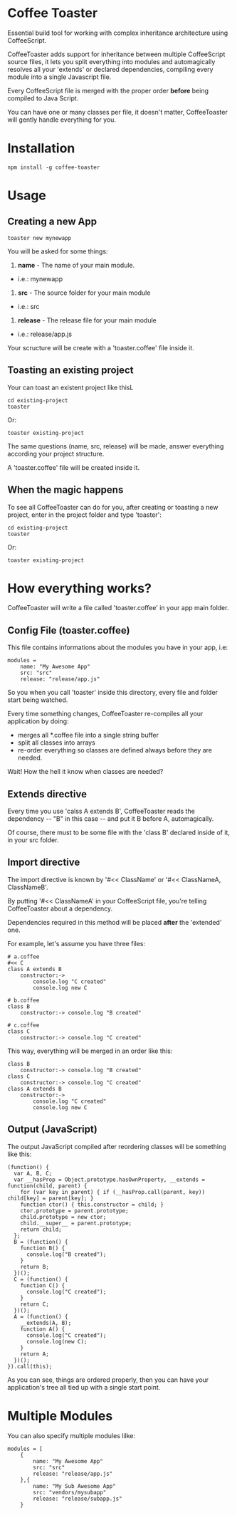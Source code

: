 
# Coffee Toaster

Essential build tool for working with complex inheritance architecture using CoffeeScript.

CoffeeToaster adds support for inheritance between multiple CoffeeScript source files, it lets you split everything into modules and automagically resolves all your 'extends' or declared dependencies, compiling every module into a single Javascript file.

Every CoffeeScript file is merged with the proper order **before** being compiled to Java Script.

You can have one or many classes per file, it doesn't matter, CoffeeToaster will gently handle everything for you.

# Installation

	npm install -g coffee-toaster

# Usage

## Creating a new App

	toaster new mynewapp

You will be asked for some things:

1. **name** - The name of your main module.
  * i.e.: mynewapp
1. **src** - The source folder for your main module
  * i.e.: src
1. **release** - The release file for your main module
  * i.e.: release/app.js

Your scructure will be create with a 'toaster.coffee' file inside it.

## Toasting an existing project

Your can toast an existent project like thisL

	cd existing-project
	toaster

Or:

	toaster existing-project

The same questions (name, src, release) will be made, answer everything according your project structure.

A 'toaster.coffee' file will be created inside it.

## When the magic happens

To see all CoffeeToaster can do for you, after creating or toasting a new project, enter in the project folder and type 'toaster':

	cd existing-project
	toaster

Or:

	toaster existing-project

# How everything works?

CoffeeToaster will write a file called 'toaster.coffee' in your app main folder.

## Config File (toaster.coffee)

This file contains informations about the modules you have in your app, i.e:

	modules = 
		name: "My Awesome App"
		src: "src"
		release: "release/app.js"

So you when you call 'toaster' inside this directory, every file and folder start being watched.

Every time something changes, CoffeeToaster re-compiles all your application by doing:

 * merges all *.coffee file into a single string buffer
 * split all classes into arrays
 * re-order everything so classes are defined always before they are needed.

Wait! How the hell it know when classes are needed?

## Extends directive

Every time you use 'calss A extends B', CoffeeToaster reads the dependency -- "B" in this case -- and put it B before A, automagically.

Of course, there must to be some file with the 'class B' declared inside of it, in your src folder.

## Import directive

The import directive is known by '#<< ClassName' or '#<< ClassNameA, ClassNameB'.

By putting '#<< ClassNameA' in your CoffeeScript file, you're telling CoffeeToaster about a dependency.

Dependencies required in this method will be placed **after** the 'extended' one.

For example, let's assume you have three files:

	# a.coffee
	#<< C
	class A extends B
		constructor:->
			console.log "C created"
			console.log new C
	
	# b.coffee
	class B
		constructor:-> console.log "B created"
	
	# c.coffee
	class C
		constructor:-> console.log "C created"

This way, everything will be merged in an order like this:

	class B
		constructor:-> console.log "B created"
	class C
		constructor:-> console.log "C created"
	class A extends B
		constructor:->
			console.log "C created"
			console.log new C

## Output (JavaScript)

The output JavaScript compiled after reordering classes will be something like this:

	(function() {
	  var A, B, C;
	  var __hasProp = Object.prototype.hasOwnProperty, __extends = function(child, parent) {
	    for (var key in parent) { if (__hasProp.call(parent, key)) child[key] = parent[key]; }
	    function ctor() { this.constructor = child; }
	    ctor.prototype = parent.prototype;
	    child.prototype = new ctor;
	    child.__super__ = parent.prototype;
	    return child;
	  };
	  B = (function() {
	    function B() {
	      console.log("B created");
	    }
	    return B;
	  })();
	  C = (function() {
	    function C() {
	      console.log("C created");
	    }
	    return C;
	  })();
	  A = (function() {
	    __extends(A, B);
	    function A() {
	      console.log("C created");
	      console.log(new C);
	    }
	    return A;
	  })();
	}).call(this);


As you can see, things are ordered properly, then you can have your application's tree all tied up with a single start point.

# Multiple Modules

You can also specify multiple modules lilke:

	modules = [
		{
			name: "My Awesome App"
			src: "src"
			release: "release/app.js"
		},{
			name: "My Sub Awesome App"
			src: "vendors/mysubapp"
			release: "release/subapp.js"
		}	
